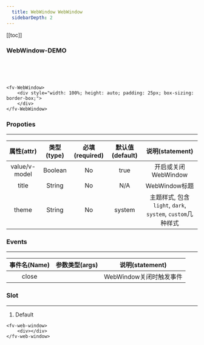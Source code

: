 ```yaml
---
  title: WebWindow WebWindow
  sidebarDepth: 2
---
```

  
[[toc]]

### WebWindow-DEMO

<script>
export default {
    data () {
        return {
            theme: false,
            show: true
        }
    }
}
</script>

<ClientOnly>
<fv-toggle-switch v-model="show" on="Show" off="Hide"></fv-toggle-switch>
<fv-WebWindow v-model="show">
<div style="width: 100%; height: auto; padding: 25px; box-sizing: border-box;">
</div>
</fv-WebWindow>
</ClientOnly>

```vue
<fv-WebWindow>
    <div style="width: 100%; height: auto; padding: 25px; box-sizing: border-box;">
    </div>
</fv-WebWindow>
```

### Propoties
---
|  属性(attr)   | 类型(type) | 必填(required) | 默认值(default) |                      说明(statement)                      |
|:-------------:|:----------:|:--------------:|:---------------:|:---------------------------------------------------------:|
| value/v-model | Boolean  |       No       |      true       |                    开启或关闭WebWindow                    |
|     title     |  String  |       No       |       N/A       |                       WebWindow标题                       |
|     theme     |  String  |       No       |     system      | 主题样式, 包含`light`, `dark`, `system`, `custom`几种样式 |

### Events
---
| 事件名(Name) | 参数类型(args) |     说明(statement)     |
|:------------:|:--------------:|:-----------------------:|
|    close     |                | WebWindow关闭时触发事件 |

### Slot
---

1. Default

```vue
<fv-web-window>
    <div></div>
</fv-web-window>
```
  
